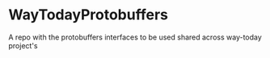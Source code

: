 # WayTodayProtobuffers

A repo with the protobuffers interfaces to be used shared across
way-today project's


